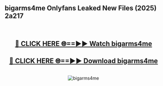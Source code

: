 <h2>bigarms4me Onlyfans Leaked New Files (2025) 2a217</h2>
<br>
<div align="center">
<h2><a href="https://mediafiles.top/bigarms4me&ref=git" rel="nofollow">🔴 CLICK HERE 🌐==►► Watch bigarms4me</a></h2>
<h2><a href="https://mediafiles.top/bigarms4me&ref=git" rel="nofollow">🔴 CLICK HERE 🌐==►► Download bigarms4me</a></h2>
<br>
<a href="https://mediafiles.top/bigarms4me&ref=git" rel="nofollow" data-target="animated-image.originalLink"><img src="https://i.ibb.co.com/xMMVF88/686577567.gif" alt="bigarms4me" style="max-width: 100%; display: inline-block;" data-target="animated-image.originalImage"></a>
</div>
<br>
<br>